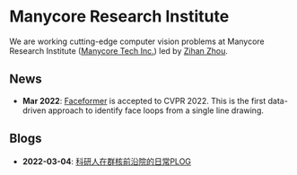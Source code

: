 # Manycore Research Institute 

We are working cutting-edge computer vision problems at Manycore Research Institute ([Manycore Tech Inc.](https://kujiale.com/)) led by [Zihan Zhou](https://zihan-z.github.io/).

## News

* **Mar 2022**: [Faceformer](https://manycore-research.github.io/faceformer/) is accepted to CVPR 2022. This is the first data-driven approach to identify face loops from a single line drawing.

## Blogs

* **2022-03-04**: [科研人在群核前沿院的日常PLOG](https://mp.weixin.qq.com/s/BWXyYpVM1-3y1D5OFtkyRg)
